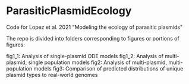 # ParasiticPlasmidEcology
Code for Lopez et al. 2021 "Modeling the ecology of parasitic plasmids"

The repo is divided into folders corresponding to figures or portions of figures:

fig1_1: Analysis of single-plasmid ODE models
fig1_2: Analysis of multi-plasmid, single population models
fig2: Analysis of multi-plasmid, multi-population models
fig3: Comparison of predicted distributions of unique plasmid types to real-world genomes
